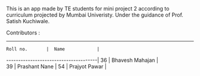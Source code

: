 This is an app made by TE students for mini project 2 according to curriculum projected by Mumbai Univeristy. 
Under the guidance of Prof. Satish Kuchiwale.

Contributors :
______________
    Roll no.       |  Name            |
--------------------------------------|
   36              | Bhavesh Mahajan  |  
   39              | Prashant Nane    |
   54              | Prajyot Pawar    |
